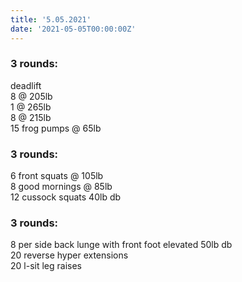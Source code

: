 ```yaml
---
title: '5.05.2021'
date: '2021-05-05T00:00:00Z'
---
```


### 3 rounds:  
deadlift    
    8 @ 205lb    
    1 @ 265lb   
    8 @ 215lb   
15 frog pumps @ 65lb            
  
### 3 rounds:  
6 front squats @ 105lb             
8 good mornings @ 85lb              
12 cussock squats 40lb db      

### 3 rounds:  
8 per side back lunge with front foot elevated 50lb db               
20 reverse hyper extensions     
20 l-sit leg raises         